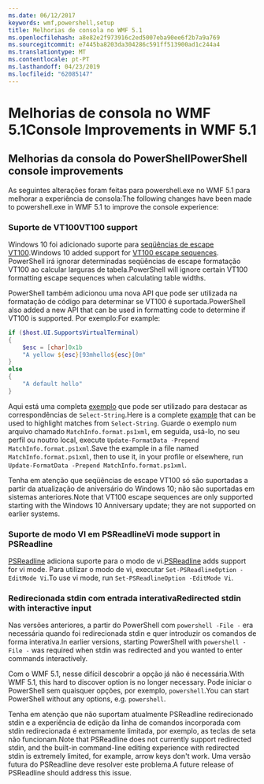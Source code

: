 ```yaml
---
ms.date: 06/12/2017
keywords: wmf,powershell,setup
title: Melhorias de consola no WMF 5.1
ms.openlocfilehash: a8e82e2f973916c2ed5007eba90ee6f2b7a9a769
ms.sourcegitcommit: e7445ba8203da304286c591ff513900ad1c244a4
ms.translationtype: MT
ms.contentlocale: pt-PT
ms.lasthandoff: 04/23/2019
ms.locfileid: "62085147"
---
```

# <a name="console-improvements-in-wmf-51"></a><span data-ttu-id="32175-103">Melhorias de consola no WMF 5.1</span><span class="sxs-lookup"><span data-stu-id="32175-103">Console Improvements in WMF 5.1</span></span>

## <a name="powershell-console-improvements"></a><span data-ttu-id="32175-104">Melhorias da consola do PowerShell</span><span class="sxs-lookup"><span data-stu-id="32175-104">PowerShell console improvements</span></span>

<span data-ttu-id="32175-105">As seguintes alterações foram feitas para powershell.exe no WMF 5.1 para melhorar a experiência de consola:</span><span class="sxs-lookup"><span data-stu-id="32175-105">The following changes have been made to powershell.exe in WMF 5.1 to improve the console experience:</span></span>

### <a name="vt100-support"></a><span data-ttu-id="32175-106">Suporte de VT100</span><span class="sxs-lookup"><span data-stu-id="32175-106">VT100 support</span></span>

<span data-ttu-id="32175-107">Windows 10 foi adicionado suporte para [seqüências de escape VT100](/windows/console/console-virtual-terminal-sequences).</span><span class="sxs-lookup"><span data-stu-id="32175-107">Windows 10 added support for [VT100 escape sequences](/windows/console/console-virtual-terminal-sequences).</span></span>
<span data-ttu-id="32175-108">PowerShell irá ignorar determinadas seqüências de escape formatação VT100 ao calcular larguras de tabela.</span><span class="sxs-lookup"><span data-stu-id="32175-108">PowerShell will ignore certain VT100 formatting escape sequences when calculating table widths.</span></span>

<span data-ttu-id="32175-109">PowerShell também adicionou uma nova API que pode ser utilizada na formatação de código para determinar se VT100 é suportada.</span><span class="sxs-lookup"><span data-stu-id="32175-109">PowerShell also added a new API that can be used in formatting code to determine if VT100 is supported.</span></span>
<span data-ttu-id="32175-110">Por exemplo:</span><span class="sxs-lookup"><span data-stu-id="32175-110">For example:</span></span>

```powershell
if ($host.UI.SupportsVirtualTerminal)
{
    $esc = [char]0x1b
    "A yellow ${esc}[93mhello${esc}[0m"
}
else
{
    "A default hello"
}
```

<span data-ttu-id="32175-111">Aqui está uma completa [exemplo](https://gist.github.com/lzybkr/dcb973dccd54900b67783c48083c28f7) que pode ser utilizado para destacar as correspondências de `Select-String`.</span><span class="sxs-lookup"><span data-stu-id="32175-111">Here is a complete [example](https://gist.github.com/lzybkr/dcb973dccd54900b67783c48083c28f7) that can be used to highlight matches from `Select-String`.</span></span>
<span data-ttu-id="32175-112">Guarde o exemplo num arquivo chamado `MatchInfo.format.ps1xml`, em seguida, usá-lo, no seu perfil ou noutro local, execute `Update-FormatData -Prepend MatchInfo.format.ps1xml`.</span><span class="sxs-lookup"><span data-stu-id="32175-112">Save the example in a file named `MatchInfo.format.ps1xml`, then to use it, in your profile or elsewhere, run `Update-FormatData -Prepend MatchInfo.format.ps1xml`.</span></span>

<span data-ttu-id="32175-113">Tenha em atenção que seqüências de escape VT100 só são suportadas a partir da atualização de aniversário do Windows 10; não são suportadas em sistemas anteriores.</span><span class="sxs-lookup"><span data-stu-id="32175-113">Note that VT100 escape sequences are only supported starting with the Windows 10 Anniversary update; they are not supported on earlier systems.</span></span>

### <a name="vi-mode-support-in-psreadline"></a><span data-ttu-id="32175-114">Suporte de modo VI em PSReadline</span><span class="sxs-lookup"><span data-stu-id="32175-114">Vi mode support in PSReadline</span></span>

<span data-ttu-id="32175-115">[PSReadline](https://github.com/lzybkr/PSReadLine) adiciona suporte para o modo de vi.</span><span class="sxs-lookup"><span data-stu-id="32175-115">[PSReadline](https://github.com/lzybkr/PSReadLine) adds support for vi mode.</span></span> <span data-ttu-id="32175-116">Para utilizar o modo de vi, executar `Set-PSReadlineOption -EditMode Vi`.</span><span class="sxs-lookup"><span data-stu-id="32175-116">To use vi mode, run `Set-PSReadlineOption -EditMode Vi`.</span></span>

### <a name="redirected-stdin-with-interactive-input"></a><span data-ttu-id="32175-117">Redirecionada stdin com entrada interativa</span><span class="sxs-lookup"><span data-stu-id="32175-117">Redirected stdin with interactive input</span></span>

<span data-ttu-id="32175-118">Nas versões anteriores, a partir do PowerShell com `powershell -File -` era necessária quando foi redirecionada stdin e quer introduzir os comandos de forma interativa.</span><span class="sxs-lookup"><span data-stu-id="32175-118">In earlier versions, starting PowerShell with `powershell -File -` was required when stdin was redirected and you wanted to enter commands interactively.</span></span>

<span data-ttu-id="32175-119">Com o WMF 5.1, nesse difícil descobrir a opção já não é necessária.</span><span class="sxs-lookup"><span data-stu-id="32175-119">With WMF 5.1, this hard to discover option is no longer necessary.</span></span>
<span data-ttu-id="32175-120">Pode iniciar o PowerShell sem quaisquer opções, por exemplo, `powershell`.</span><span class="sxs-lookup"><span data-stu-id="32175-120">You can start PowerShell without any options, e.g. `powershell`.</span></span>

<span data-ttu-id="32175-121">Tenha em atenção que não suportam atualmente PSReadline redirecionado stdin e a experiência de edição da linha de comandos incorporada com stdin redirecionada é extremamente limitada, por exemplo, as teclas de seta não funcionam.</span><span class="sxs-lookup"><span data-stu-id="32175-121">Note that PSReadline does not currently support redirected stdin, and the built-in command-line editing experience with redirected stdin is extremely limited, for example, arrow keys don't work.</span></span>
<span data-ttu-id="32175-122">Uma versão futura do PSReadline deve resolver este problema.</span><span class="sxs-lookup"><span data-stu-id="32175-122">A future release of PSReadline should address this issue.</span></span>